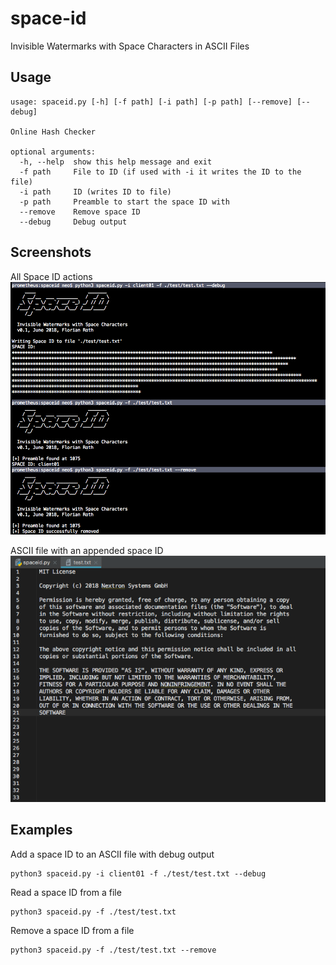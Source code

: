 # space-id
Invisible Watermarks with Space Characters in ASCII Files

## Usage

    usage: spaceid.py [-h] [-f path] [-i path] [-p path] [--remove] [--debug]

    Online Hash Checker

    optional arguments:
      -h, --help  show this help message and exit
      -f path     File to ID (if used with -i it writes the ID to the file)
      -i path     ID (writes ID to file)
      -p path     Preamble to start the space ID with
      --remove    Remove space ID
      --debug     Debug output

## Screenshots

All Space ID actions
![Space ID Screenshot](https://github.com/Neo23x0/space-id/blob/master/screenshots/screen1.png "Space ID in action")

ASCII file with an appended space ID
![Space ID Screenshot](https://github.com/Neo23x0/space-id/blob/master/screenshots/screen2.png "Space ID modified file")

## Examples

Add a space ID to an ASCII file with debug output
```
python3 spaceid.py -i client01 -f ./test/test.txt --debug
```

Read a space ID from a file
```
python3 spaceid.py -f ./test/test.txt
```

Remove a space ID from a file
```
python3 spaceid.py -f ./test/test.txt --remove
```